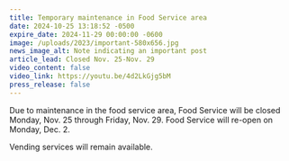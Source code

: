 ```yaml
---
title: Temporary maintenance in Food Service area
date: 2024-10-25 13:18:52 -0500
expire_date: 2024-11-29 00:00:00 -0600
image: /uploads/2023/important-580x656.jpg
news_image_alt: Note indicating an important post
article_lead: Closed Nov. 25-Nov. 29
video_content: false
video_link: https://youtu.be/4d2LkGjg5bM
press_release: false
---
```

Due to maintenance in the food service area, Food Service will be closed Monday, Nov. 25 through Friday, Nov. 29. Food Service will re-open on Monday, Dec. 2.

Vending services will remain available.